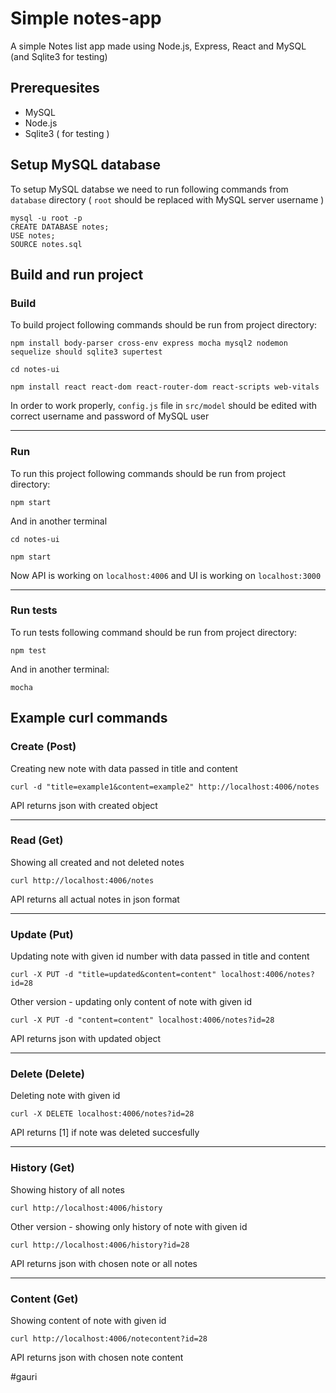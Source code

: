 # Simple notes-app
A simple Notes list app made using Node.js, Express, React and MySQL (and Sqlite3 for testing)


## Prerequesites
* MySQL
* Node.js
* Sqlite3 ( for testing )

## Setup MySQL database
To setup MySQL databse we need to run following commands from `database` directory ( `root` should be replaced with MySQL server username )
```
mysql -u root -p
CREATE DATABASE notes;
USE notes;
SOURCE notes.sql
```
## Build and run project
### Build
To build project following commands should be run from project directory:
```
npm install body-parser cross-env express mocha mysql2 nodemon sequelize should sqlite3 supertest

cd notes-ui

npm install react react-dom react-router-dom react-scripts web-vitals
```
In order to work properly, `config.js` file in `src/model` should be edited with correct username and password of MySQL user  
***
### Run
To run this project following commands should be run from project directory:
```
npm start
```
And in another terminal
```
cd notes-ui

npm start
```
Now API is working on `localhost:4006` and UI is working on `localhost:3000`
***
### Run tests
To run tests following command should be run from project directory:
```
npm test
```
And in another terminal:

```
mocha
```
## Example curl commands

### Create (Post)
Creating new note with data passed in title and content  
```
curl -d "title=example1&content=example2" http://localhost:4006/notes
```  
API returns json with created object
***
### Read (Get)
Showing all created and not deleted notes  
```
curl http://localhost:4006/notes
```  
API returns all actual notes in json format
***
### Update (Put)
Updating note with given id number with data passed in title and content  
```
curl -X PUT -d "title=updated&content=content" localhost:4006/notes?id=28
```  
Other version - updating only content of note with given id  
```
curl -X PUT -d "content=content" localhost:4006/notes?id=28
```  
API returns json with updated object
***
### Delete (Delete)
Deleting note with given id  
```
curl -X DELETE localhost:4006/notes?id=28
```
API returns [1] if note was deleted succesfully
***
### History (Get)
Showing history of all notes
```
curl http://localhost:4006/history
```
Other version - showing only history of note with given id  
```
curl http://localhost:4006/history?id=28
```
API returns json with chosen note or all notes
***
### Content (Get)
Showing content of note with given id  
```
curl http://localhost:4006/notecontent?id=28
```
API returns json with chosen note content

#gauri
